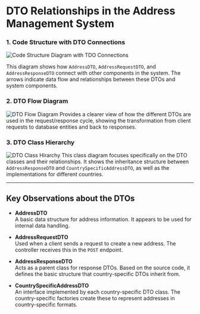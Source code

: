 
# DTO Relationships in the Address Management System

### 1. Code Structure with DTO Connections
![Code Structure Diagram with TDO Connections](https://github.com/user-attachments/assets/cffe4de3-4fa0-42de-ae7c-c3f2882c6af3)

This diagram shows how `AddressDTO`, `AddressRequestDTO`, and `AddressResponseDTO` connect with other components in the system. The arrows indicate data flow and relationships between these DTOs and system components.

### 2. DTO Flow Diagram
![DTO Flow Diagram](https://github.com/user-attachments/assets/29e2d422-62bd-4c89-8db3-e3b3c70ed32e)
Provides a clearer view of how the different DTOs are used in the request/response cycle, showing the transformation from client requests to database entities and back to responses.

### 3. DTO Class Hierarchy
![DTO Class Hirarchy](https://github.com/user-attachments/assets/3ea3c6b0-395f-4b56-b3a2-cf0920138946)
This class diagram focuses specifically on the DTO classes and their relationships. It shows the inheritance structure between `AddressResponseDTO` and `CountrySpecificAddressDTO`, as well as the implementations for different countries.

---

## Key Observations about the DTOs

- **AddressDTO**  
  A basic data structure for address information. It appears to be used for internal data handling.

- **AddressRequestDTO**  
  Used when a client sends a request to create a new address. The controller receives this in the `POST` endpoint.

- **AddressResponseDTO**  
  Acts as a parent class for response DTOs. Based on the source code, it defines the basic structure that country-specific DTOs inherit from.

- **CountrySpecificAddressDTO**  
  An interface implemented by each country-specific DTO class. The country-specific factories create these to represent addresses in country-specific formats.
